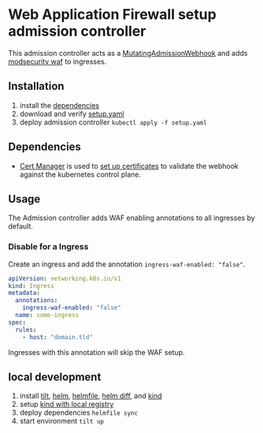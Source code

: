 # Web Application Firewall setup admission controller

This admission controller acts as a [MutatingAdmissionWebhook](https://kubernetes.io/docs/reference/access-authn-authz/admission-controllers/#mutatingadmissionwebhook) and adds [modsecurity waf](https://kubernetes.github.io/ingress-nginx/user-guide/third-party-addons/modsecurity/) to ingresses.


## Installation

1. install the [dependencies](#Dependencies)
2. download and verify [setup.yaml](setup.yaml)
3. deploy admission controller `kubectl apply -f setup.yaml`

## Dependencies

- [Cert Manager](https://cert-manager.io/docs/installation/helm/#installing-with-helm) is used to [set up certificates](https://cert-manager.io/docs/concepts/ca-injector/) to validate the webhook against the kubernetes control plane.


## Usage

The Admission controller adds WAF enabling annotations to all ingresses by default.

### Disable for a Ingress

Create an ingress and add the annotation `ingress-waf-enabled: "false"`.

``` yaml
apiVersion: networking.k8s.io/v1
kind: Ingress
metadata:
  annotations:
    ingress-waf-enabled: "false"
  name: some-ingress
spec:
  rules:
    - host: "domain.tld"
```

Ingresses with this annotation will skip the WAF setup.


## local development

1. install [tilt](https://docs.tilt.dev/install.html), [helm](https://helm.sh/docs/intro/install/#from-script), [helmfile](https://github.com/roboll/helmfile#installation), [helm diff](https://github.com/databus23/helm-diff#using-helm-plugin-manager--23x), and [kind](https://kind.sigs.k8s.io/docs/user/quick-start/#installation)
2. setup [kind with local registry](https://github.com/tilt-dev/kind-local#how-to-try-it)
3. deploy dependencies `helmfile sync`
4. start environment `tilt up`

